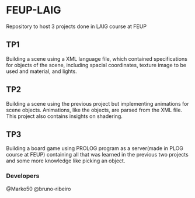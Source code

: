 # FEUP-LAIG

Repository to host 3 projects done in LAIG course at FEUP

## TP1

Building a scene using a XML language file, which contained specifications for objects of the scene, including spacial coordinates, texture image to be used and material, and lights.

## TP2

Building a scene using the previous project but implementing animations for scene objects. Animations, like the objects, are parsed from the XML file. This project also contains insights on shadering.

## TP3

Building a board game using PROLOG program as a server(made in PLOG course at FEUP) containing all that was learned in the previous two projects and some more knowledge like picking an object.


### Developers
@Marko50
@bruno-ribeiro
